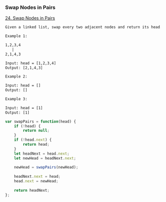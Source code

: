 ### Swap Nodes in Pairs
[24. Swap Nodes in Pairs](https://leetcode.com/problems/swap-nodes-in-pairs/)

```html
Given a linked list, swap every two adjacent nodes and return its head. You must solve the problem without modifying the values in the list's nodes (i.e., only nodes themselves may be changed.)

Example 1:

1,2,3,4
   |
2,1,4,3

Input: head = [1,2,3,4]
Output: [2,1,4,3]

Example 2:

Input: head = []
Output: []

Example 3:

Input: head = [1]
Output: [1]
```

```javascript
var swapPairs = function(head) {
    if (!head) {
        return null;
    }
    if (!head.next) {
        return head;
    }
    let headNext = head.next;
    let newHead = headNext.next;
    
    newHead = swapPairs(newHead);
    
    headNext.next = head;
    head.next = newHead;
    
    return headNext;
};
```